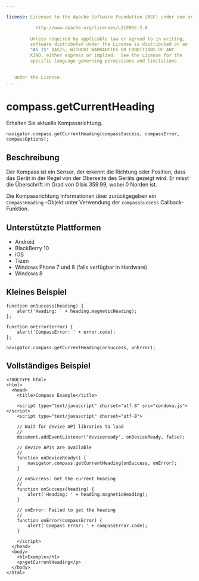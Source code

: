 ```yaml
---

license: Licensed to the Apache Software Foundation (ASF) under one or more contributor license agreements. See the NOTICE file distributed with this work for additional information regarding copyright ownership. The ASF licenses this file to you under the Apache License, Version 2.0 (the "License"); you may not use this file except in compliance with the License. You may obtain a copy of the License at

           http://www.apache.org/licenses/LICENSE-2.0
    
         Unless required by applicable law or agreed to in writing,
         software distributed under the License is distributed on an
         "AS IS" BASIS, WITHOUT WARRANTIES OR CONDITIONS OF ANY
         KIND, either express or implied.  See the License for the
         specific language governing permissions and limitations
    

   under the License.
---
```


# compass.getCurrentHeading

Erhalten Sie aktuelle Kompassrichtung.

    navigator.compass.getCurrentHeading(compassSuccess, compassError, compassOptions);
    

## Beschreibung

Der Kompass ist ein Sensor, der erkennt die Richtung oder Position, dass das Gerät in der Regel von der Oberseite des Geräts gezeigt wird. Er misst die Überschrift im Grad von 0 bis 359.99, wobei 0 Norden ist.

Die Kompassrichtung Informationen über zurückgegeben ein `CompassHeading` -Objekt unter Verwendung der `compassSuccess` Callback-Funktion.

## Unterstützte Plattformen

*   Android
*   BlackBerry 10
*   iOS
*   Tizen
*   Windows Phone 7 und 8 (falls verfügbar in Hardware)
*   Windows 8

## Kleines Beispiel

    function onSuccess(heading) {
        alert('Heading: ' + heading.magneticHeading);
    };
    
    function onError(error) {
        alert('CompassError: ' + error.code);
    };
    
    navigator.compass.getCurrentHeading(onSuccess, onError);
    

## Vollständiges Beispiel

    <!DOCTYPE html>
    <html>
      <head>
        <title>Compass Example</title>
    
        <script type="text/javascript" charset="utf-8" src="cordova.js"></script>
        <script type="text/javascript" charset="utf-8">
    
        // Wait for device API libraries to load
        //
        document.addEventListener("deviceready", onDeviceReady, false);
    
        // device APIs are available
        //
        function onDeviceReady() {
            navigator.compass.getCurrentHeading(onSuccess, onError);
        }
    
        // onSuccess: Get the current heading
        //
        function onSuccess(heading) {
            alert('Heading: ' + heading.magneticHeading);
        }
    
        // onError: Failed to get the heading
        //
        function onError(compassError) {
            alert('Compass Error: ' + compassError.code);
        }
    
        </script>
      </head>
      <body>
        <h1>Example</h1>
        <p>getCurrentHeading</p>
      </body>
    </html>